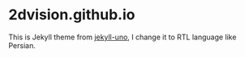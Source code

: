 # 2dvision.github.io

This is Jekyll theme from [jekyll-uno][1], I change it to RTL language like Persian.

[1]: https://github.com/joshgerdes/jekyll-uno